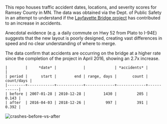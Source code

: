 This repo houses traffic accident dates, locations, and severity scores for Ramsey County
in MN. The data was obtained via the Dept. of Public Safety in an attempt to understand if
the [Layfayette Bridge project](https://en.wikipedia.org/wiki/Lafayette_Bridge) has
contributed to an increase in accidents.

Anecdotal evidence (e.g. a daily commute on Hwy 52 from Plato to I-94E) suggests that the
new layout is poorly designed, creating vast differences in speed and no clear
understanding of where to merge.

The data confirm that accidents are occurring on the bridge at a higher rate since the
completion of the project in April 2016, showing an 2.7x increase.

```
|        |     *date* |            |             | *accidents* |            |
| period |      start |        end | range, days |       count | count/days |
|--------+------------+------------+-------------+-------------+------------|
| before | 2007-01-28 | 2010-12-28 |        1430 |         205 |      0.143 |
| after  | 2016-04-03 | 2018-12-26 |         997 |         391 |      0.392 |

```

![crashes-before-vs-after](./gif/crashes.gif)
